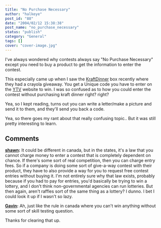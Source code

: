 ```yaml
---
title: "No Purchase Necessary"
author: "halkeye"
post_id: "88"
date: "2004/02/12 15:38:38"
post_name: "no_purchase_necessary"
status: "publish"
category: "General"
tags: []
cover: "cover-image.jpg"
---
```


I've always wondered why contests always say "No Purchase Necessary" except you need to buy a product to get the information to enter the contest.

This especially came up when I saw the [KraftDinner](https://www.kraftcanada.com/) box recently where they had a crayola giveaway. You get a Unique code you have to enter on the [YTV](https://www.ytv.com) website to win. I was so confused as to how you could enter the contest without purchasing kraft dinner right? right?

Yea, so I kept reading, turns out you can write a letter/make a picture and send it to them, and they'll send you back a code.

Yea, so there goes my rant about that really confusing topic.. But it was still pretty interesting to learn.

## Comments

**[shawn](#53 "2004-02-15 21:29:35"):** It could be different in canada, but in the states, it's a law that you cannot charge money to enter a contest that is completely dependent on chance. If there's some sort of real competition, then you can charge entry fees. So if a company is doing some sort of give-a-way contest with their product, they have to also provide a way for you to request free contest entries without buying it. I'm not entirely sure why that law exists, probably because if you had to pay for entries, you'd basically be trying to win a lottery, and I don't think non-governmental agencies can run lotteries. But then again, aren't raffles sort of the same thing as a lottery? I dunno. I bet I could look it up if I wasn't so lazy.

**[Gavin](#54 "2004-02-15 22:14:50"):** Ah, just like the rule in canada where you can't win anything without some sort of skill testing question.

Thanks for clearing that up.

